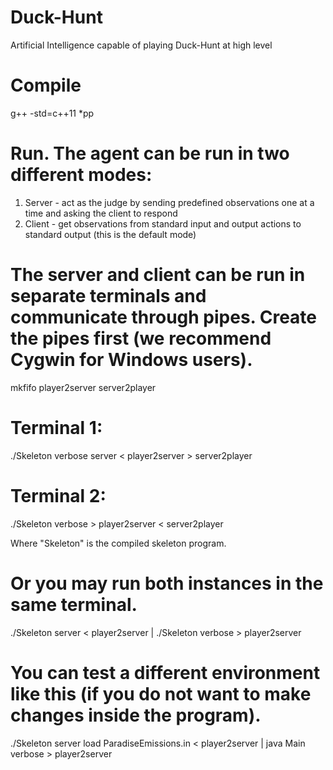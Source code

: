 # Duck-Hunt
Artificial Intelligence capable of playing Duck-Hunt at high level

# Compile
g++ -std=c++11 *pp

# Run. The agent can be run in two different modes:
1. Server - act as the judge by sending predefined observations one at a time and asking the client to respond 
2. Client - get observations from standard input and output actions to standard output (this is the default mode)

# The server and client can be run in separate terminals and communicate through pipes. Create the pipes first (we recommend Cygwin for Windows users).
mkfifo player2server server2player

# Terminal 1:
./Skeleton verbose server < player2server > server2player

# Terminal 2:
./Skeleton verbose > player2server < server2player

Where "Skeleton" is the compiled skeleton program. 

# Or you may run both instances in the same terminal.
./Skeleton server < player2server | ./Skeleton verbose > player2server

# You can test a different environment like this (if you do not want to make changes inside the program).
./Skeleton server load ParadiseEmissions.in < player2server | java Main verbose > player2server
